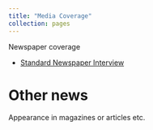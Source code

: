 ```yaml
---
title: "Media Coverage"
collection: pages
---
```

Newspaper coverage
- [Standard Newspaper Interview](https://www.standardmedia.co.ke/health/health-science/article/2001333414/jkuat-study-to-revive-hope-for-abandoned-quail-farming "Standard Newspaper Interview")

Other news
======

Appearance in magazines or articles etc.
